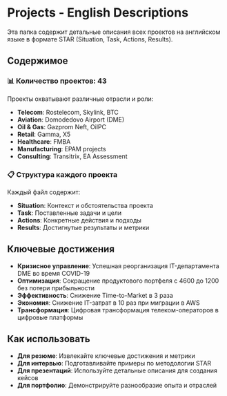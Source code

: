 # Projects - English Descriptions

Эта папка содержит детальные описания всех проектов на английском языке в формате STAR (Situation, Task, Actions, Results).

## Содержимое

### 📊 Количество проектов: 43

Проекты охватывают различные отрасли и роли:
- **Telecom**: Rostelecom, Skylink, BTC
- **Aviation**: Domodedovo Airport (DME)
- **Oil & Gas**: Gazprom Neft, OilPC
- **Retail**: Gamma, X5
- **Healthcare**: FMBA
- **Manufacturing**: EPAM projects
- **Consulting**: Transitrix, EA Assessment

### 📋 Структура каждого проекта

Каждый файл содержит:
- **Situation**: Контекст и обстоятельства проекта
- **Task**: Поставленные задачи и цели
- **Actions**: Конкретные действия и подходы
- **Results**: Достигнутые результаты и метрики

## Ключевые достижения

- **Кризисное управление**: Успешная реорганизация IT-департамента DME во время COVID-19
- **Оптимизация**: Сокращение продуктового портфеля с 4600 до 1200 без потери прибыльности
- **Эффективность**: Снижение Time-to-Market в 3 раза
- **Экономия**: Снижение IT-затрат в 10 раз при миграции в AWS
- **Трансформация**: Цифровая трансформация телеком-операторов в цифровые платформы

## Как использовать

- **Для резюме**: Извлекайте ключевые достижения и метрики
- **Для интервью**: Подготавливайте примеры по методологии STAR
- **Для презентаций**: Используйте детальные описания для создания кейсов
- **Для портфолио**: Демонстрируйте разнообразие опыта и отраслей

